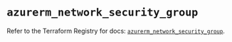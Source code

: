 # `azurerm_network_security_group`

Refer to the Terraform Registry for docs: [`azurerm_network_security_group`](https://registry.terraform.io/providers/hashicorp/azurerm/4.33.0/docs/resources/network_security_group).

